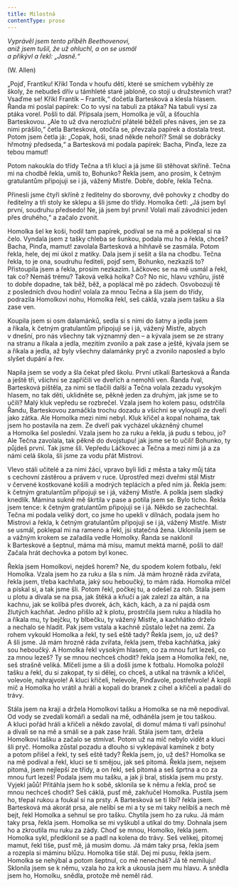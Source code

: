 ```yaml
---
title: Milostná
contentType: prose
---
```


_Vyprávěl jsem tento příběh Beethovenovi,  
aniž jsem tušil, že už ohluchl, a on se usmál  
a přikývl a řekl: „Jasně.“_

(W. Allen)

  

„Pojď, Frantíku! Křikl Tonda v houfu dětí, které se smíchem vyběhly ze školy, že nebudeš dřív u támhleté staré jabloně, co stojí u družstevních vrat? Vsaďme se! Křikl Frantík – Frantík,“ dočetla Bartesková a klesla hlasem. Řanda mi poslal papírek: Co to vysí na tabuli za ptáka? Na tabuli vysí za ptáka vorel. Pošli to dál. Připsala jsem, Homolka je vůl, a šťouchla Barteskovou. „Ale to už dva nerozluční přátelé běželi přes náves, jen se za nimi prášilo,“ četla Bartesková, otočila se, převzala papírek a dostala trest. Potom jsem četla já: „Copak, hoši, snad někde nehoří? Smál se dobrácky hřmotný předseda,“ a Bartesková mi podala papírek: Bacha, Pinďa, leze za tebou mamut!

Potom nakoukla do třídy Tečna a tři kluci a já jsme šli stěhovat skříně. Tečna mi na chodbě řekla, umíš to, Bohunko? Řekla jsem, ano prosím, k četným gratulantům připojuji se i já, vážený Mistře. Dobře, dobře, řekla Tečna.

Přinesli jsme čtyři skříně z ředitelny do sborovny, dvě pohovky z chodby do ředitelny a tři stoly ke sklepu a šli jsme do třídy. Homolka četl: „Já jsem byl první, soudruhu předsedo! Ne, já jsem byl první! Volali malí závodníci jeden přes druhého,“ a začalo zvonit.

Homolka šel ke koši, hodil tam papírek, podíval se na mě a poklepal si na čelo. Vyndala jsem z tašky chleba se šunkou, podala mu ho a řekla, chceš? Bacha, Pinďa, mamut! zavolala Bartesková a hihňavě se zasmála. Potom řekla, hele, dej mi úkol z matiky. Dala jsem jí sešit a šla na chodbu. Tečna řekla, to je ona, soudruhu řediteli, pojď sem, Bohunko, nezkazíš to? Přistoupila jsem a řekla, prosím nezkazím. Láčkovec se na mě usmál a řekl, tak co? Nemáš trému? Taková velká holka? Co? No nic, hlavu vzhůru, jistě to dobře dopadne, tak běž, běž, a poplácal mě po zádech. Osvobozuji tě z posledních dvou hodin! volala za mnou Tečna a šla jsem do třídy, podrazila Homolkovi nohu, Homolka řekl, seš cáklá, vzala jsem tašku a šla zase ven.

Koupila jsem si osm dalamánků, sedla si s nimi do šatny a jedla jsem a říkala, k četným gratulantům připojuji se i já, vážený Mistře, abych v dnešní, pro nás všechny tak významný den – a kývala jsem se ze strany na stranu a říkala a jedla, mezitím zvonilo a pak zase a ještě, kývala jsem se a říkala a jedla, až byly všechny dalamánky pryč a zvonilo naposled a bylo slyšet dupání a řev.

Napila jsem se vody a šla čekat před školu. První utíkali Bartesková a Řanda a ještě tři, všichni se zapříčili ve dveřích a nemohli ven. Řanda řval, Bartesková pištěla, za nimi se tlačili další a Tečna volala zezadu vysokým hlasem, no tak děti, uklidněte se, pěkně jeden za druhým, jak jsme se to učili? Malý kluk vepředu se rozbrečel. Vzala jsem ho kolem pasu, odstrčila Řandu, Barteskovou zamáčkla trochu dozadu a všichni se vyloupli ze dveří jako zátka. Ale Homolka mezi nimi nebyl. Kluk křičel a kopal nohama, tak jsem ho postavila na zem. Ze dveří pak vycházel ukázněný chumel a Homolka šel poslední. Vzala jsem ho za ruku a řekla, já pudu s tebou, jo? Ale Tečna zavolala, tak pěkně do dvojstupu! jak jsme se to učili! Bohunko, ty půjdeš první. Tak jsme šli. Vepředu Láčkovec a Tečna a mezi nimi já a za námi celá škola, šli jsme za vodu přát Mistrovi.

Vlevo stáli učitelé a za nimi žáci, vpravo byli lidi z města a taky můj táta s cechovní zástěrou a právem v ruce. Uprostřed mezi dveřmi stál Mistr v červené kostkované košili a modrých teplácích a před ním já. Řekla jsem: k četným gratulantům připojuji se i já, vážený Mistře. A polkla jsem sladký knedlík. Mámina sukně mě škrtila v pase a potila jsem se. Bylo ticho. Řekla jsem tence: k četným gratulantům připojuji se i já. Někdo se zachechtal. Tečna mi podala veliký dort, co jsme ho upekli v dílnách, podala jsem ho Mistrovi a řekla, k četným gratulantům připojuji se i já, vážený Mistře. Mistr se usmál, poklepal mi na rameno a řekl, jsi statečná žena. Uklonila jsem se a vážným krokem se zařadila vedle Homolky. Řanda se naklonil k Barteskové a šeptnul, máma má mísu, mamut mektá marně, pošli to dál! Začala hrát dechovka a potom byl konec.

Řekla jsem Homolkovi, nejdeš horem? Ne, du spodem kolem fotbalu, řekl Homolka. Vzala jsem ho za ruku a šla s ním. Já mám hrozně ráda zvířata, řekla jsem, třeba kachňata, jaký sou heboučký, to mám ráda. Homolka mlčel a pískal si, a tak jsme šli. Potom řekl, počkej tu, a odešel za roh. Stála jsem u plotu a dívala se na psa, jak štěká a kňučí a jak zalezl za altán, a na kachnu, jak se kolíbá přes dvorek, ách, kách, kách, a za ní pajdá osm žlutých kachňat. Jedno přišlo až k plotu, prostrčila jsem ruku a hladila ho a říkala mu, ty bejčku, ty blbečku, ty vážený Mistře, a kachňátko drželo a nechalo se hladit. Pak jsem vstala a kachně zůstalo ležet na zemi. Za rohem vykoukl Homolka a řekl, ty seš eště tady? Řekla jsem, jo, už deš? A šli jsme. Já mám hrozně ráda zvířata, řekla jsem, třeba kachňátka, jaký sou heboučký. A Homolka řekl vysokým hlasem, co za mnou furt lezeš, co za mnou lezeš? Ty se mnou nechceš chodit? řekla jsem a Homolka řekl, ne, seš strašně veliká. Mlčeli jsme a šli a došli jsme k fotbalu. Homolka položil tašku a řekl, du si zakopat, ty si dělej, co chceš, a utíkal na trávník a křičel, volevole, nahrajvole! A kluci křičeli, helevole, Pinďavole, postřehvole! A kopli míč a Homolka ho vrátil a hráli a kopali do branek z cihel a křičeli a padali do trávy.

Stála jsem na kraji a držela Homolkovi tašku a Homolka se na mě nepodíval. Od vody se zvedali komáři a sedali na mě, odháněla jsem je tou taškou. A kluci pořád hráli a křičeli a někdo zavolal, di domu! máma ti vaří psínohu! a dívali se na mě a smáli se a pak zase hráli. Stála jsem tam, držela Homolkovi tašku a začalo se stmívat. Potom už na míč nebylo vidět a kluci šli pryč. Homolka zůstal pozadu a dlouho si vyklepával kamínek z boty a potom přišel a řekl, ty seš eště tady? Řekla jsem, jo, už deš? Homolka se na mě podíval a řekl, kluci se ti smějou, jak seš pitomá. Řekla jsem, nejsem pitomá, jsem nejlepší ze třídy, a on řekl, seš pitomá a seš šprtna a co za mnou furt lezeš! Podala jsem mu tašku, a jak ji bral, stiskla jsem mu prsty. Vyjekl jaůů! Přitáhla jsem ho k sobě, sklonila se k němu a řekla, proč se mnou nechceš chodit? Seš cáklá, pusť mě, zakňučel Homolka. Pustila jsem ho, třepal rukou a foukal si na prsty. A Bartesková se ti líbí? řekla jsem. Bartesková má akorát prsa, ale nelíbí se mi a ty se mi taky nelíbíš a nech mě bejt, řekl Homolka a sehnul se pro tašku. Chytila jsem ho za ruku. Já mám taky prsa, řekla jsem. Homolka se mi vyškubl a utíkal do tmy. Dohnala jsem ho a zkroutila mu ruku za zády. Choď se mnou, Homolko, řekla jsem. Homolka sykl, předklonil se a padl na kolena do trávy. Seš velikej, pitomej mamut, řekl tiše, pusť mě, já musim domu. Já mám taky prsa, řekla jsem a rozepla si máminu blůzu. Homolka tiše stál. Dej mi pusu, řekla jsem. Homolka se nehýbal a potom šeptnul, co mě nenecháš? Já tě nemiluju! Sklonila jsem se k němu, vzala ho za krk a ukousla jsem mu hlavu. A snědla jsem ho, Homolku, snědla, protože mě neměl rád.

